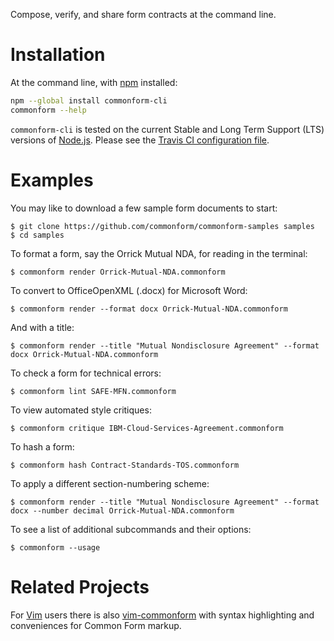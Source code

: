 Compose, verify, and share form contracts at the command line.

# Installation

At the command line, with [npm](https://npmjs.com) installed:

```bash
npm --global install commonform-cli
commonform --help
```

`commonform-cli` is tested on the current Stable and Long Term Support (LTS) versions of [Node.js](https://nodejs.org). Please see the [Travis CI configuration file](./.travis.yml).

# Examples

You may like to download a few sample form documents to start:

```shellsession
$ git clone https://github.com/commonform/commonform-samples samples
$ cd samples
```

To format a form, say the Orrick Mutual NDA, for reading in the terminal:

```shellsession
$ commonform render Orrick-Mutual-NDA.commonform
```

To convert to OfficeOpenXML (.docx) for Microsoft Word:

```shellsession
$ commonform render --format docx Orrick-Mutual-NDA.commonform
```

And with a title:

```shellsession
$ commonform render --title "Mutual Nondisclosure Agreement" --format docx Orrick-Mutual-NDA.commonform
```

To check a form for technical errors:

```shellsession
$ commonform lint SAFE-MFN.commonform
```

To view automated style critiques:

```shellsession
$ commonform critique IBM-Cloud-Services-Agreement.commonform
```

To hash a form:

```shellsession
$ commonform hash Contract-Standards-TOS.commonform
```

To apply a different section-numbering scheme:

```shellsession
$ commonform render --title "Mutual Nondisclosure Agreement" --format docx --number decimal Orrick-Mutual-NDA.commonform
```

To see a list of additional subcommands and their options:

```shellsession
$ commonform --usage
```

# Related Projects

For [Vim](https://github.com/commonform/vim-commonform) users there is also [vim-commonform](https://github.com/commonform/vim-commonform) with syntax highlighting and conveniences for Common Form markup.
